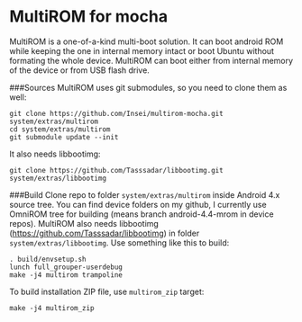 # MultiROM for mocha
MultiROM is a one-of-a-kind multi-boot solution. It can boot android ROM while
keeping the one in internal memory intact or boot Ubuntu without formating
the whole device. MultiROM can boot either from internal memory of the device
or from USB flash drive.

###Sources
MultiROM uses git submodules, so you need to clone them as well:

    git clone https://github.com/Insei/multirom-mocha.git system/extras/multirom
    cd system/extras/multirom
    git submodule update --init

It also needs libbootimg:

    git clone https://github.com/Tasssadar/libbootimg.git system/extras/libbootimg

###Build
Clone repo to folder `system/extras/multirom` inside Android 4.x source tree.
You can find device folders on my github, I currently use OmniROM tree for
building (means branch android-4.4-mrom in device repos).
MultiROM also needs libbootimg (https://github.com/Tasssadar/libbootimg)
in folder `system/extras/libbootimg`. Use something like this to build:

    . build/envsetup.sh
    lunch full_grouper-userdebug
    make -j4 multirom trampoline

To build installation ZIP file, use `multirom_zip` target:

    make -j4 multirom_zip
